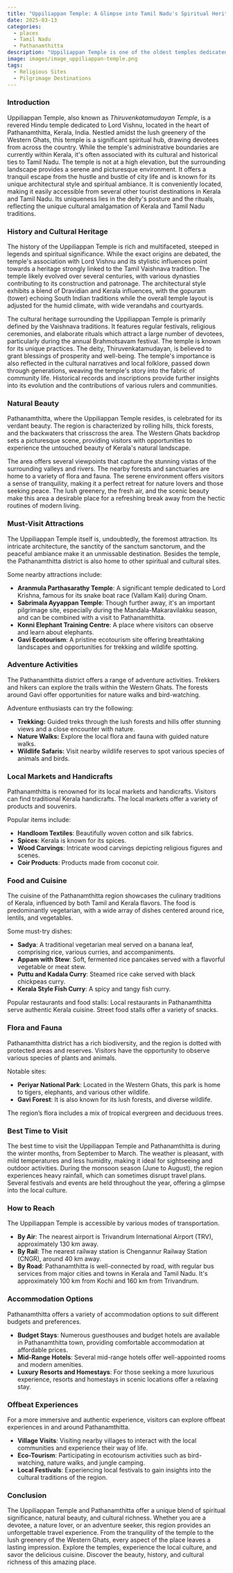 ```yaml
---
title: "Uppiliappan Temple: A Glimpse into Tamil Nadu's Spiritual Heritage"
date: 2025-03-13
categories:
  - places
  - Tamil Nadu
  - Pathanamthitta
description: "Uppiliappan Temple is one of the oldest temples dedicated to Lord Vishnu in Tamil Nadu. Renowned for its rich history and spiritual significance, it is located near Sabarimala and serves as a prominent destination for pilgrims visiting the region."
image: images/image_uppiliappan-temple.png
tags: 
  - Religious Sites
  - Pilgrimage Destinations
---
```



### **Introduction**

Uppiliappan Temple, also known as *Thiruvenkatamudayan Temple*, is a revered Hindu temple dedicated to Lord Vishnu, located in the heart of Pathanamthitta, Kerala, India. Nestled amidst the lush greenery of the Western Ghats, this temple is a significant spiritual hub, drawing devotees from across the country. While the temple's administrative boundaries are currently within Kerala, it's often associated with its cultural and historical ties to Tamil Nadu. The temple is not at a high elevation, but the surrounding landscape provides a serene and picturesque environment. It offers a tranquil escape from the hustle and bustle of city life and is known for its unique architectural style and spiritual ambiance. It is conveniently located, making it easily accessible from several other tourist destinations in Kerala and Tamil Nadu. Its uniqueness lies in the deity's posture and the rituals, reflecting the unique cultural amalgamation of Kerala and Tamil Nadu traditions.

### **History and Cultural Heritage**

The history of the Uppiliappan Temple is rich and multifaceted, steeped in legends and spiritual significance. While the exact origins are debated, the temple's association with Lord Vishnu and its stylistic influences point towards a heritage strongly linked to the Tamil Vaishnava tradition. The temple likely evolved over several centuries, with various dynasties contributing to its construction and patronage. The architectural style exhibits a blend of Dravidian and Kerala influences, with the gopuram (tower) echoing South Indian traditions while the overall temple layout is adjusted for the humid climate, with wide verandahs and courtyards.

The cultural heritage surrounding the Uppiliappan Temple is primarily defined by the Vaishnava traditions. It features regular festivals, religious ceremonies, and elaborate rituals which attract a large number of devotees, particularly during the annual Brahmotsavam festival. The temple is known for its unique practices. The deity, Thiruvenkatamudayan, is believed to grant blessings of prosperity and well-being. The temple's importance is also reflected in the cultural narratives and local folklore, passed down through generations, weaving the temple's story into the fabric of community life. Historical records and inscriptions provide further insights into its evolution and the contributions of various rulers and communities.

### **Natural Beauty**

Pathanamthitta, where the Uppiliappan Temple resides, is celebrated for its verdant beauty. The region is characterized by rolling hills, thick forests, and the backwaters that crisscross the area. The Western Ghats backdrop sets a picturesque scene, providing visitors with opportunities to experience the untouched beauty of Kerala's natural landscape.

The area offers several viewpoints that capture the stunning vistas of the surrounding valleys and rivers. The nearby forests and sanctuaries are home to a variety of flora and fauna. The serene environment offers visitors a sense of tranquility, making it a perfect retreat for nature lovers and those seeking peace. The lush greenery, the fresh air, and the scenic beauty make this area a desirable place for a refreshing break away from the hectic routines of modern living.

### **Must-Visit Attractions**

The Uppiliappan Temple itself is, undoubtedly, the foremost attraction. Its intricate architecture, the sanctity of the sanctum sanctorum, and the peaceful ambiance make it an unmissable destination. Besides the temple, the Pathanamthitta district is also home to other spiritual and cultural sites.

Some nearby attractions include:
*   **Aranmula Parthasarathy Temple**: A significant temple dedicated to Lord Krishna, famous for its snake boat race (Vallam Kali) during Onam. 
*   **Sabrimala Ayyappan Temple**: Though further away, it's an important pilgrimage site, especially during the Mandala-Makaravilakku season, and can be combined with a visit to Pathanamthitta.
*   **Konni Elephant Training Centre**: A place where visitors can observe and learn about elephants.
*   **Gavi Ecotourism**: A pristine ecotourism site offering breathtaking landscapes and opportunities for trekking and wildlife spotting.

### **Adventure Activities**

The Pathanamthitta district offers a range of adventure activities. Trekkers and hikers can explore the trails within the Western Ghats. The forests around Gavi offer opportunities for nature walks and bird-watching.

Adventure enthusiasts can try the following:
*   **Trekking:** Guided treks through the lush forests and hills offer stunning views and a close encounter with nature.
*   **Nature Walks:** Explore the local flora and fauna with guided nature walks.
*   **Wildlife Safaris:** Visit nearby wildlife reserves to spot various species of animals and birds.



### **Local Markets and Handicrafts**

Pathanamthitta is renowned for its local markets and handicrafts. Visitors can find traditional Kerala handicrafts. The local markets offer a variety of products and souvenirs.

Popular items include:
*   **Handloom Textiles**: Beautifully woven cotton and silk fabrics.
*   **Spices**: Kerala is known for its spices.
*   **Wood Carvings**: Intricate wood carvings depicting religious figures and scenes.
*   **Coir Products**: Products made from coconut coir.



### **Food and Cuisine**

The cuisine of the Pathanamthitta region showcases the culinary traditions of Kerala, influenced by both Tamil and Kerala flavors. The food is predominantly vegetarian, with a wide array of dishes centered around rice, lentils, and vegetables.

Some must-try dishes:
*   **Sadya**: A traditional vegetarian meal served on a banana leaf, comprising rice, various curries, and accompaniments.
*   **Appam with Stew**: Soft, fermented rice pancakes served with a flavorful vegetable or meat stew.
*   **Puttu and Kadala Curry**: Steamed rice cake served with black chickpeas curry.
*   **Kerala Style Fish Curry**: A spicy and tangy fish curry.



Popular restaurants and food stalls: Local restaurants in Pathanamthitta serve authentic Kerala cuisine. Street food stalls offer a variety of snacks.

### **Flora and Fauna**

Pathanamthitta district has a rich biodiversity, and the region is dotted with protected areas and reserves. Visitors have the opportunity to observe various species of plants and animals.

Notable sites:
*   **Periyar National Park**: Located in the Western Ghats, this park is home to tigers, elephants, and various other wildlife.
*   **Gavi Forest**: It is also known for its lush forests, and diverse wildlife.

The region’s flora includes a mix of tropical evergreen and deciduous trees.

### **Best Time to Visit**

The best time to visit the Uppiliappan Temple and Pathanamthitta is during the winter months, from September to March. The weather is pleasant, with mild temperatures and less humidity, making it ideal for sightseeing and outdoor activities. During the monsoon season (June to August), the region experiences heavy rainfall, which can sometimes disrupt travel plans. Several festivals and events are held throughout the year, offering a glimpse into the local culture.



### **How to Reach**

The Uppiliappan Temple is accessible by various modes of transportation.

*   **By Air**: The nearest airport is Trivandrum International Airport (TRV), approximately 130 km away.
*   **By Rail**: The nearest railway station is Chengannur Railway Station (CNGR), around 40 km away.
*   **By Road**: Pathanamthitta is well-connected by road, with regular bus services from major cities and towns in Kerala and Tamil Nadu. It's approximately 100 km from Kochi and 160 km from Trivandrum.

### **Accommodation Options**

Pathanamthitta offers a variety of accommodation options to suit different budgets and preferences.

*   **Budget Stays**: Numerous guesthouses and budget hotels are available in Pathanamthitta town, providing comfortable accommodation at affordable prices.
*   **Mid-Range Hotels**: Several mid-range hotels offer well-appointed rooms and modern amenities.
*   **Luxury Resorts and Homestays**: For those seeking a more luxurious experience, resorts and homestays in scenic locations offer a relaxing stay.

### **Offbeat Experiences**

For a more immersive and authentic experience, visitors can explore offbeat experiences in and around Pathanamthitta.

*   **Village Visits**: Visiting nearby villages to interact with the local communities and experience their way of life.
*   **Eco-Tourism**: Participating in ecotourism activities such as bird-watching, nature walks, and jungle camping.
*   **Local Festivals**: Experiencing local festivals to gain insights into the cultural traditions of the region.

### **Conclusion**

The Uppiliappan Temple and Pathanamthitta offer a unique blend of spiritual significance, natural beauty, and cultural richness. Whether you are a devotee, a nature lover, or an adventure seeker, this region provides an unforgettable travel experience. From the tranquility of the temple to the lush greenery of the Western Ghats, every aspect of the place leaves a lasting impression. Explore the temples, experience the local culture, and savor the delicious cuisine. Discover the beauty, history, and cultural richness of this amazing place.


